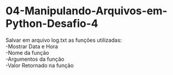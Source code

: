 # 04-Manipulando-Arquivos-em-Python-Desafio-4

Salvar em arquivo log.txt as funções utilizadas: </br>
-Mostrar Data e Hora</br>
-Nome da função</br>
-Argumentos da função</br>
-Valor Retornado na função</br>
